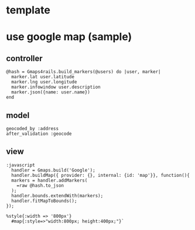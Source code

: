 template
========

# use google map (sample) #####

## controller

    @hash = Gmaps4rails.build_markers(@users) do |user, marker|
      marker.lat user.latitude
      marker.lng user.longitude
      marker.infowindow user.description
      marker.json({name: user.name})
    end

## model

    geocoded_by :address
    after_validation :geocode

## view

    :javascript
      handler = Gmaps.build('Google');
      handler.buildMap({ provider: {}, internal: {id: 'map'}}, function(){
      markers = handler.addMarkers(
        =raw @hash.to_json
      );
      handler.bounds.extendWith(markers);
      handler.fitMapToBounds();
    });

    %style{:width => '800px'}
      #map{:style=>"width:800px; height:400px;"}`
